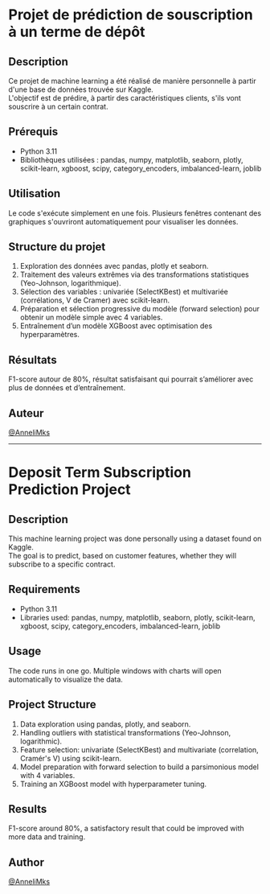 # Projet de prédiction de souscription à un terme de dépôt

## Description  
Ce projet de machine learning a été réalisé de manière personnelle à partir d'une base de données trouvée sur Kaggle.  
L'objectif est de prédire, à partir des caractéristiques clients, s'ils vont souscrire à un certain contrat.

## Prérequis  
- Python 3.11  
- Bibliothèques utilisées : pandas, numpy, matplotlib, seaborn, plotly, scikit-learn, xgboost, scipy, category_encoders, imbalanced-learn, joblib  

## Utilisation  
Le code s'exécute simplement en une fois. Plusieurs fenêtres contenant des graphiques s'ouvriront automatiquement pour visualiser les données.

## Structure du projet  
1. Exploration des données avec pandas, plotly et seaborn.  
2. Traitement des valeurs extrêmes via des transformations statistiques (Yeo-Johnson, logarithmique).  
3. Sélection des variables : univariée (SelectKBest) et multivariée (corrélations, V de Cramer) avec scikit-learn.  
4. Préparation et sélection progressive du modèle (forward selection) pour obtenir un modèle simple avec 4 variables.  
5. Entraînement d’un modèle XGBoost avec optimisation des hyperparamètres.

## Résultats  
F1-score autour de 80%, résultat satisfaisant qui pourrait s’améliorer avec plus de données et d’entraînement.

## Auteur  
[@AnneliMks ](https://github.com/AnneliMks)


------------------------------------------------------------------------------------------------------------------
# Deposit Term Subscription Prediction Project

## Description  
This machine learning project was done personally using a dataset found on Kaggle.  
The goal is to predict, based on customer features, whether they will subscribe to a specific contract.

## Requirements  
- Python 3.11  
- Libraries used: pandas, numpy, matplotlib, seaborn, plotly, scikit-learn, xgboost, scipy, category_encoders, imbalanced-learn, joblib  

## Usage  
The code runs in one go. Multiple windows with charts will open automatically to visualize the data.

## Project Structure  
1. Data exploration using pandas, plotly, and seaborn.  
2. Handling outliers with statistical transformations (Yeo-Johnson, logarithmic).  
3. Feature selection: univariate (SelectKBest) and multivariate (correlation, Cramér's V) using scikit-learn.  
4. Model preparation with forward selection to build a parsimonious model with 4 variables.  
5. Training an XGBoost model with hyperparameter tuning.

## Results  
F1-score around 80%, a satisfactory result that could be improved with more data and training.

## Author  
[@AnneliMks ](https://github.com/AnneliMks)
